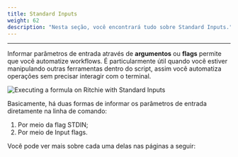 ```yaml
---
title: Standard Inputs
weight: 62
description: "Nesta seção, você encontrará tudo sobre Standard Inputs."
---
```


---

Informar parâmetros de entrada através de **argumentos** ou **flags** permite que você automatize workflows. É particularmente útil quando você estiver manipulando outras ferramentas dentro do script, assim você automatiza operações sem precisar interagir com o terminal.

![Executing a formula on Ritchie with Standard Inputs](/docs-ritchie/screen-shot-2020-08-27-at-15.22.10.png)

Basicamente, há duas formas de informar os parâmetros de entrada diretamente na linha de comando:

1. Por meio da flag STDIN;
2. Por meio de Input flags.

Você pode ver mais sobre cada uma delas nas páginas a seguir:
